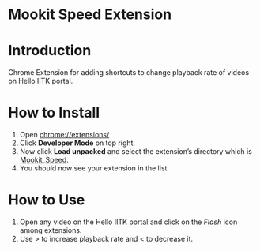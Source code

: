 # Mookit Speed Extension

# Introduction

Chrome Extension for adding shortcuts to change playback rate of videos on Hello IITK portal.

# How to Install

1. Open [chrome://extensions/](chrome://extensions/)
2. Click **Developer Mode** on top right.
3. Now click **Load unpacked** and select the extension’s directory which is [Mookit_Speed](Mookit_Speed).
4. You should now see your extension in the list.

# How to Use
1. Open any video on the Hello IITK portal and click on the *Flash* icon among extensions.
2. Use > to increase playback rate and < to decrease it.